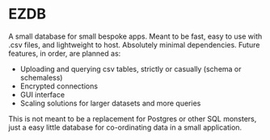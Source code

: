# EZDB

A small database for small bespoke apps. Meant to be fast, easy to use with .csv files, and lightweight to host.
Absolutely minimal dependencies.
Future features, in order, are planned as:
 - Uploading and querying csv tables, strictly or casually (schema or schemaless)
 - Encrypted connections
 - GUI interface
 - Scaling solutions for larger datasets and more queries

This is not meant to be a replacement for Postgres or other SQL monsters, just a easy little database for co-ordinating
data in a small application.
